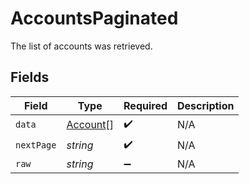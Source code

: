 # AccountsPaginated

The list of accounts was retrieved.


## Fields

| Field                                       | Type                                        | Required                                    | Description                                 |
| ------------------------------------------- | ------------------------------------------- | ------------------------------------------- | ------------------------------------------- |
| `data`                                      | [Account](../../models/shared/account.md)[] | :heavy_check_mark:                          | N/A                                         |
| `nextPage`                                  | *string*                                    | :heavy_check_mark:                          | N/A                                         |
| `raw`                                       | *string*                                    | :heavy_minus_sign:                          | N/A                                         |
